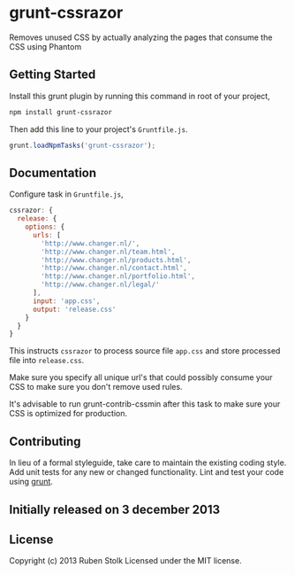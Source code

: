 # grunt-cssrazor

Removes unused CSS by actually analyzing the pages that consume the CSS using Phantom

## Getting Started

Install this grunt plugin by running this command in root of your project,

```bash
npm install grunt-cssrazor
```
Then add this line to your project's `Gruntfile.js`.

```javascript
grunt.loadNpmTasks('grunt-cssrazor');
```

## Documentation

Configure task in `Gruntfile.js`,

```javascript
cssrazor: {
  release: {
    options: {
      urls: [
        'http://www.changer.nl/',
        'http://www.changer.nl/team.html',
        'http://www.changer.nl/products.html',
        'http://www.changer.nl/contact.html',
        'http://www.changer.nl/portfolio.html',
        'http://www.changer.nl/legal/'
      ],
      input: 'app.css',
      output: 'release.css'
    }
  }
}
```

This instructs `cssrazor` to process source file `app.css` and store processed file into `release.css`.

Make sure you specify all unique url's that could possibly consume your CSS to make sure you don't remove used rules.

It's advisable to run grunt-contrib-cssmin after this task to make sure your CSS is optimized for production.

## Contributing
In lieu of a formal styleguide, take care to maintain the existing coding style. Add unit tests for any new or changed functionality. Lint and test your code using [grunt][grunt].

## Initially released on 3 december 2013

## License
Copyright (c) 2013 Ruben Stolk
Licensed under the MIT license.

[grunt]: https://github.com/gruntjs/grunt
[getting_started]: https://github.com/gruntjs/grunt/wiki/Getting-started
